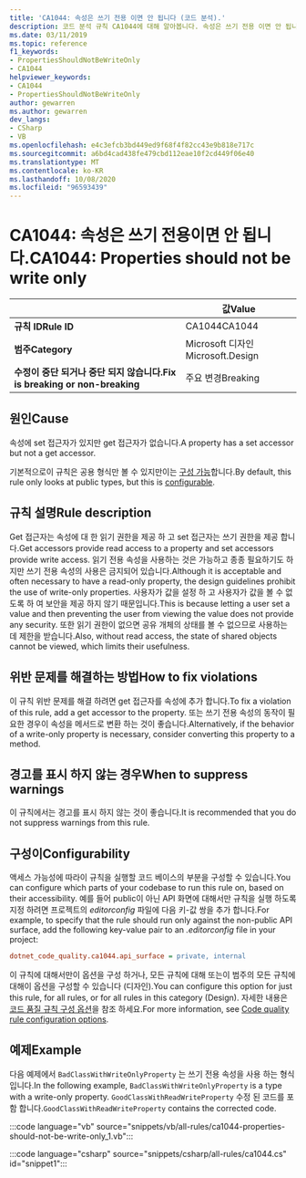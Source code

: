 ```yaml
---
title: 'CA1044: 속성은 쓰기 전용 이면 안 됩니다 (코드 분석).'
description: 코드 분석 규칙 CA1044에 대해 알아봅니다. 속성은 쓰기 전용 이면 안 됩니다.
ms.date: 03/11/2019
ms.topic: reference
f1_keywords:
- PropertiesShouldNotBeWriteOnly
- CA1044
helpviewer_keywords:
- CA1044
- PropertiesShouldNotBeWriteOnly
author: gewarren
ms.author: gewarren
dev_langs:
- CSharp
- VB
ms.openlocfilehash: e4c3efcb3bd449ed9f68f4f82cc43e9b818e717c
ms.sourcegitcommit: a6bd4cad438fe479cbd112eae10f2cd449f06e40
ms.translationtype: MT
ms.contentlocale: ko-KR
ms.lasthandoff: 10/08/2020
ms.locfileid: "96593439"
---
```

# <a name="ca1044-properties-should-not-be-write-only"></a><span data-ttu-id="03796-103">CA1044: 속성은 쓰기 전용이면 안 됩니다.</span><span class="sxs-lookup"><span data-stu-id="03796-103">CA1044: Properties should not be write only</span></span>

| | <span data-ttu-id="03796-104">값</span><span class="sxs-lookup"><span data-stu-id="03796-104">Value</span></span> |
|-|-|
| <span data-ttu-id="03796-105">**규칙 ID**</span><span class="sxs-lookup"><span data-stu-id="03796-105">**Rule ID**</span></span> |<span data-ttu-id="03796-106">CA1044</span><span class="sxs-lookup"><span data-stu-id="03796-106">CA1044</span></span>|
| <span data-ttu-id="03796-107">**범주**</span><span class="sxs-lookup"><span data-stu-id="03796-107">**Category**</span></span> |<span data-ttu-id="03796-108">Microsoft 디자인</span><span class="sxs-lookup"><span data-stu-id="03796-108">Microsoft.Design</span></span>|
| <span data-ttu-id="03796-109">**수정이 중단 되거나 중단 되지 않습니다.**</span><span class="sxs-lookup"><span data-stu-id="03796-109">**Fix is breaking or non-breaking**</span></span> |<span data-ttu-id="03796-110">주요 변경</span><span class="sxs-lookup"><span data-stu-id="03796-110">Breaking</span></span>|

## <a name="cause"></a><span data-ttu-id="03796-111">원인</span><span class="sxs-lookup"><span data-stu-id="03796-111">Cause</span></span>

<span data-ttu-id="03796-112">속성에 set 접근자가 있지만 get 접근자가 없습니다.</span><span class="sxs-lookup"><span data-stu-id="03796-112">A property has a set accessor but not a get accessor.</span></span>

<span data-ttu-id="03796-113">기본적으로이 규칙은 공용 형식만 볼 수 있지만이는 [구성 가능](#configurability)합니다.</span><span class="sxs-lookup"><span data-stu-id="03796-113">By default, this rule only looks at public types, but this is [configurable](#configurability).</span></span>

## <a name="rule-description"></a><span data-ttu-id="03796-114">규칙 설명</span><span class="sxs-lookup"><span data-stu-id="03796-114">Rule description</span></span>

<span data-ttu-id="03796-115">Get 접근자는 속성에 대 한 읽기 권한을 제공 하 고 set 접근자는 쓰기 권한을 제공 합니다.</span><span class="sxs-lookup"><span data-stu-id="03796-115">Get accessors provide read access to a property and set accessors provide write access.</span></span> <span data-ttu-id="03796-116">읽기 전용 속성을 사용하는 것은 가능하고 종종 필요하기도 하지만 쓰기 전용 속성의 사용은 금지되어 있습니다.</span><span class="sxs-lookup"><span data-stu-id="03796-116">Although it is acceptable and often necessary to have a read-only property, the design guidelines prohibit the use of write-only properties.</span></span> <span data-ttu-id="03796-117">사용자가 값을 설정 하 고 사용자가 값을 볼 수 없도록 하 여 보안을 제공 하지 않기 때문입니다.</span><span class="sxs-lookup"><span data-stu-id="03796-117">This is because letting a user set a value and then preventing the user from viewing the value does not provide any security.</span></span> <span data-ttu-id="03796-118">또한 읽기 권한이 없으면 공유 개체의 상태를 볼 수 없으므로 사용하는 데 제한을 받습니다.</span><span class="sxs-lookup"><span data-stu-id="03796-118">Also, without read access, the state of shared objects cannot be viewed, which limits their usefulness.</span></span>

## <a name="how-to-fix-violations"></a><span data-ttu-id="03796-119">위반 문제를 해결하는 방법</span><span class="sxs-lookup"><span data-stu-id="03796-119">How to fix violations</span></span>

<span data-ttu-id="03796-120">이 규칙 위반 문제를 해결 하려면 get 접근자를 속성에 추가 합니다.</span><span class="sxs-lookup"><span data-stu-id="03796-120">To fix a violation of this rule, add a get accessor to the property.</span></span> <span data-ttu-id="03796-121">또는 쓰기 전용 속성의 동작이 필요한 경우이 속성을 메서드로 변환 하는 것이 좋습니다.</span><span class="sxs-lookup"><span data-stu-id="03796-121">Alternatively, if the behavior of a write-only property is necessary, consider converting this property to a method.</span></span>

## <a name="when-to-suppress-warnings"></a><span data-ttu-id="03796-122">경고를 표시 하지 않는 경우</span><span class="sxs-lookup"><span data-stu-id="03796-122">When to suppress warnings</span></span>

<span data-ttu-id="03796-123">이 규칙에서는 경고를 표시 하지 않는 것이 좋습니다.</span><span class="sxs-lookup"><span data-stu-id="03796-123">It is recommended that you do not suppress warnings from this rule.</span></span>

## <a name="configurability"></a><span data-ttu-id="03796-124">구성이</span><span class="sxs-lookup"><span data-stu-id="03796-124">Configurability</span></span>

<span data-ttu-id="03796-125">액세스 가능성에 따라이 규칙을 실행할 코드 베이스의 부분을 구성할 수 있습니다.</span><span class="sxs-lookup"><span data-stu-id="03796-125">You can configure which parts of your codebase to run this rule on, based on their accessibility.</span></span> <span data-ttu-id="03796-126">예를 들어 public이 아닌 API 화면에 대해서만 규칙을 실행 하도록 지정 하려면 프로젝트의 *editorconfig* 파일에 다음 키-값 쌍을 추가 합니다.</span><span class="sxs-lookup"><span data-stu-id="03796-126">For example, to specify that the rule should run only against the non-public API surface, add the following key-value pair to an *.editorconfig* file in your project:</span></span>

```ini
dotnet_code_quality.ca1044.api_surface = private, internal
```

<span data-ttu-id="03796-127">이 규칙에 대해서만이 옵션을 구성 하거나, 모든 규칙에 대해 또는이 범주의 모든 규칙에 대해이 옵션을 구성할 수 있습니다 (디자인).</span><span class="sxs-lookup"><span data-stu-id="03796-127">You can configure this option for just this rule, for all rules, or for all rules in this category (Design).</span></span> <span data-ttu-id="03796-128">자세한 내용은 [코드 품질 규칙 구성 옵션](../code-quality-rule-options.md)을 참조 하세요.</span><span class="sxs-lookup"><span data-stu-id="03796-128">For more information, see [Code quality rule configuration options](../code-quality-rule-options.md).</span></span>

## <a name="example"></a><span data-ttu-id="03796-129">예제</span><span class="sxs-lookup"><span data-stu-id="03796-129">Example</span></span>

<span data-ttu-id="03796-130">다음 예제에서 `BadClassWithWriteOnlyProperty` 는 쓰기 전용 속성을 사용 하는 형식입니다.</span><span class="sxs-lookup"><span data-stu-id="03796-130">In the following example, `BadClassWithWriteOnlyProperty` is a type with a write-only property.</span></span> <span data-ttu-id="03796-131">`GoodClassWithReadWriteProperty` 수정 된 코드를 포함 합니다.</span><span class="sxs-lookup"><span data-stu-id="03796-131">`GoodClassWithReadWriteProperty` contains the corrected code.</span></span>

:::code language="vb" source="snippets/vb/all-rules/ca1044-properties-should-not-be-write-only_1.vb":::

:::code language="csharp" source="snippets/csharp/all-rules/ca1044.cs" id="snippet1":::
